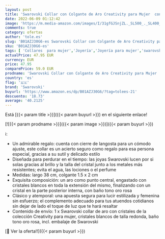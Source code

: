 ```yaml
---
layout: post
title: 'Swarovski Collar con Colgante de Aro Creativity para Mujer  con Cristales Blancos  Baño Tono Oro Rosa  Colección Creativity de Swarovski'
date: 2022-06-09 01:12:42
image: 'https://m.media-amazon.com/images/I/31gfGJSnjZL._SL500_._SL400_.jpg'
comments: true
category: ofertas
author: 'tole.es'
slug: 'B01AZJ30G6-es Swarovski Collar con Colgante de Aro Creativity para Mujer...'
sku: 'B01AZJ30G6-es'
tags: [ 'Collares  para mujer','Joyería','Joyería para mujer','swarovski','🇪🇸', ]
actualPrice: 47.95 EUR
currency: EUR
price: 47.95
comparePrice: 59.0 EUR
prodname: 'Swarovski Collar con Colgante de Aro Creativity para Mujer  con Cristales Blancos  Baño Tono Oro Rosa  Colección Creativity de Swarovski'
country: 'es'
flag: '🇪🇸'
brand: 'Swarovski'
buyurl: 'https://www.amazon.es/dp/B01AZJ30G6/?tag=tolees-21'
descuento: '18.73'
average: '40.2125'
---
```


Está [{{< param title >}}]({{< param buyurl >}}) en el siguiente enlace!

[![{{< param prodname >}}]({{< param image >}})]({{< param buyurl >}})

ℹ️:

- Un admirable regalo: cuenta con cierre de langosta para un cómodo ajuste, este collar es un acierto seguro como regalo para esa persona especial, gracias a su sutil y delicado estilo
- Diseñada para perdurar en el tiempo: las joyas Swarovski lucen por si solas gracias al brillo y la talla del cristal junto a los metales más resistentes; evita el agua, las lociones o el perfume
- Medidas: largo 38 cm, colgante 1.5 x 2 cm
- Exquisita composición: un aro como punto central, engastado con cristales blancos en toda la extensión del mismo, finalizando con un cristal en la parte posterior interna, con baño tono oro rosa
- Clásico y atemporal: una apuesta segura para lucir estilizada y femenina sin esfuerzo; el complemento adecuado para tus atuendos cotidianos sin dejar de lado el toque de luz que te hará resaltar
- Contenido de envío: 1 x Swarovski collar de aro con cristales de la colección Creativity para mujer, cristales blancos de talla redonda, baño tono oro rosa, incl. embalaje de Swarovski

[🛒 Ver la oferta!!]({{< param buyurl >}})
